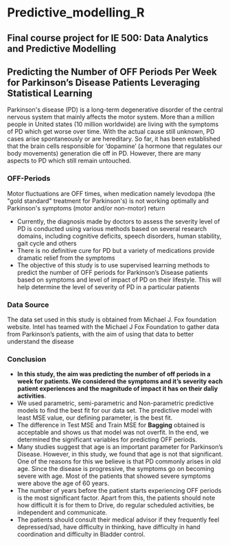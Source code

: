 # Predictive_modelling_R
## **Final course project for IE 500: Data Analytics and Predictive Modelling**

## **Predicting the Number of OFF Periods Per Week for Parkinson’s Disease Patients Leveraging Statistical Learning** 

Parkinson's disease (PD) is a long-term degenerative disorder of the central nervous system that mainly affects the motor system. More than a million people in United states (10 million worldwide) are living with the symptoms of PD which get worse over time. With the actual cause still unknown, PD cases arise spontaneously or are hereditary. So far, it has been established that the brain cells responsible for ‘dopamine’ (a hormone that regulates our body movements) generation die off in PD. However, there are many aspects to PD which still remain untouched.

### **OFF-Periods**

Motor fluctuations are OFF times, when medication namely levodopa (the "gold standard" treatment for Parkinson's) is not working optimally and Parkinson's symptoms (motor and/or non-motor) return

- Currently, the diagnosis made by doctors to assess the severity level of PD is conducted using various methods based on several research domains, including cognitive deficits, speech disorders, human stability, gait cycle and others
- There is no definitive cure for PD but a variety of medications provide dramatic relief from the symptoms
- The objective of this study is to use supervised learning methods to predict the number of OFF periods for Parkinson’s Disease patients based on symptoms and level of impact of PD on their lifestyle. This will help determine the level of severity of PD in a particular patients

### **Data Source**

The data set used in this study is obtained from Michael J. Fox foundation website. Intel has teamed with the Michael J Fox Foundation to gather data from Parkinson’s patients, with the aim of using that data to better understand the disease

### **Conclusion**

- **In this study, the aim was predicting the number of off periods in a week for patients. We considered the symptoms and it’s severity each patient experiences and the magnitude of impact it has on their daliy activities**. 
- We used parametric, semi-parametric and Non-parametric predictive models to find the best fit for our data set. The predictive model with least MSE value, our defining parameter, is the best fit. 
- The difference in Test MSE and Train MSE for **Bagging** obtained is acceptable and shows us that model was not overfit. In the end, we determined the significant variables for predicting OFF periods. 
- Many studies suggest that age is an important parameter for Parkinson’s Disease. However, in this study, we found that age is not that significant. One of the reasons for this we believe is that PD commonly arises in old age. Since the disease is progressive, the symptoms go on becoming severe with age. Most of the patients that showed severe symptoms were above the age of 60 years. 
- The number of years before the patient starts experiencing OFF periods is the most significant factor. Apart from this, the patients should note how difficult it is for them to Drive, do regular scheduled activities, be independent and communicate. 
- The patients should consult their medical advisor if they frequently feel depressed/sad, have difficulty in thinking, have difficulty in hand coordination and difficulty in Bladder control.
